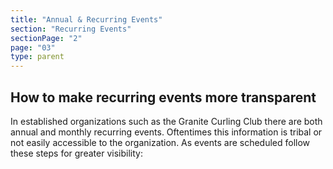 ```yaml
---
title: "Annual & Recurring Events"
section: "Recurring Events"
sectionPage: "2"
page: "03"
type: parent
---
```


## How to make recurring events more transparent

In established organizations such as the Granite Curling Club there are both annual and monthly recurring events. Oftentimes this information is tribal or not easily accessible to the organization. As events are scheduled follow these steps for greater visibility:
